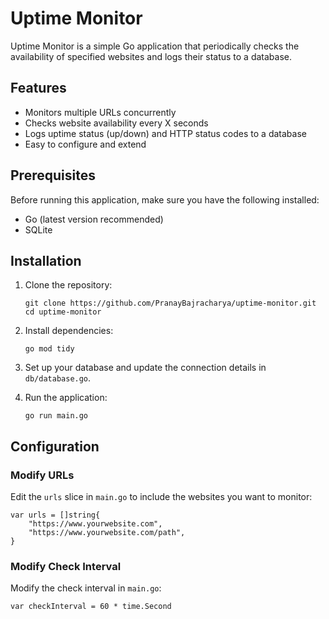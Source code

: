 # Uptime Monitor

Uptime Monitor is a simple Go application that periodically checks the availability of specified websites and logs their status to a database.

## Features

- Monitors multiple URLs concurrently
- Checks website availability every X seconds
- Logs uptime status (up/down) and HTTP status codes to a database
- Easy to configure and extend

## Prerequisites

Before running this application, make sure you have the following installed:

- Go (latest version recommended)
- SQLite

## Installation

1. Clone the repository:

   ```
   git clone https://github.com/PranayBajracharya/uptime-monitor.git
   cd uptime-monitor
   ```

2. Install dependencies:

   ```
   go mod tidy
   ```

3. Set up your database and update the connection details in `db/database.go`.

4. Run the application:

   ```
   go run main.go
   ```

## Configuration

### Modify URLs

Edit the `urls` slice in `main.go` to include the websites you want to monitor:

```
var urls = []string{
	"https://www.yourwebsite.com",
	"https://www.yourwebsite.com/path",
}
```

### Modify Check Interval

Modify the check interval in `main.go`:

```
var checkInterval = 60 * time.Second
```
